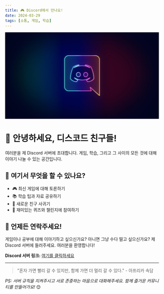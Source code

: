 ```yaml
---
title: 🎮 Discord에서 만나요!
date: 2024-03-29
tags: [소통, 게임, 학습]
---
```

![featured image](./featured.jpg)
# 👋 안녕하세요, 디스코드 친구들!

여러분을 제 Discord 서버에 초대합니다. 게임, 학습, 그리고 그 사이의 모든 것에 대해 이야기 나눌 수 있는 공간입니다.

<!--more-->

## 🌟 여기서 무엇을 할 수 있나요?

- 🎮 최신 게임에 대해 토론하기
- 📚 학습 팁과 자료 공유하기
- 🤝 새로운 친구 사귀기
- 🧠 재미있는 퀴즈와 챌린지에 참여하기

## 💬 언제든 연락주세요!

게임이나 공부에 대해 이야기하고 싶으신가요? 아니면 그냥 수다 떨고 싶으신가요? 
제 Discord 서버에 들러주세요. 여러분을 환영합니다!

**Discord 서버 링크:** [여기를 클릭하세요](https://discord.gg/69qUb9RVnz) 

---

> "혼자 가면 빨리 갈 수 있지만, 함께 가면 더 멀리 갈 수 있다." - 아프리카 속담

<!--more-->

*PS: 서버 규칙을 지켜주시고 서로 존중하는 마음으로 대화해주세요. 함께 즐거운 커뮤니티를 만들어가요!* 😊
